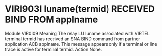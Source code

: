 # VIRI903I luname(termid) RECEIVED BIND FROM applname
Module
    VIR0I09
Meaning
    The relay LU luname associated with VIRTEL terminal termid has received an SNA BIND command from partner application ACB applname. This message appears only if a terminal or line trace is active for terminal termid.
Action
    None.
